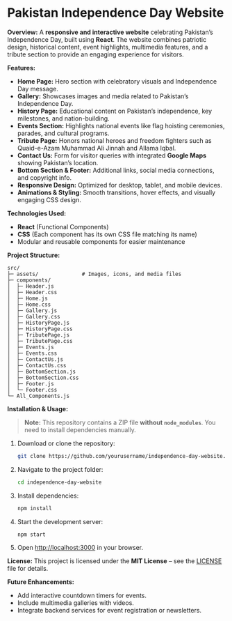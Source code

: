 # Pakistan Independence Day Website

**Overview:**
A **responsive and interactive website** celebrating Pakistan’s Independence Day, built using **React**. The website combines patriotic design, historical content, event highlights, multimedia features, and a tribute section to provide an engaging experience for visitors.

**Features:**

* **Home Page:** Hero section with celebratory visuals and Independence Day message.
* **Gallery:** Showcases images and media related to Pakistan’s Independence Day.
* **History Page:** Educational content on Pakistan’s independence, key milestones, and nation-building.
* **Events Section:** Highlights national events like flag hoisting ceremonies, parades, and cultural programs.
* **Tribute Page:** Honors national heroes and freedom fighters such as Quaid-e-Azam Muhammad Ali Jinnah and Allama Iqbal.
* **Contact Us:** Form for visitor queries with integrated **Google Maps** showing Pakistan’s location.
* **Bottom Section & Footer:** Additional links, social media connections, and copyright info.
* **Responsive Design:** Optimized for desktop, tablet, and mobile devices.
* **Animations & Styling:** Smooth transitions, hover effects, and visually engaging CSS design.

**Technologies Used:**

* **React** (Functional Components)
* **CSS** (Each component has its own CSS file matching its name)
* Modular and reusable components for easier maintenance

**Project Structure:**

```
src/
├─ assets/              # Images, icons, and media files
├─ components/
│  ├─ Header.js
│  ├─ Header.css
│  ├─ Home.js
│  ├─ Home.css
│  ├─ Gallery.js
│  ├─ Gallery.css
│  ├─ HistoryPage.js
│  ├─ HistoryPage.css
│  ├─ TributePage.js
│  ├─ TributePage.css
│  ├─ Events.js
│  ├─ Events.css
│  ├─ ContactUs.js
│  ├─ ContactUs.css
│  ├─ BottomSection.js
│  ├─ BottomSection.css
│  ├─ Footer.js
│  └─ Footer.css
└─ All_Components.js
```

**Installation & Usage:**

> **Note:** This repository contains a ZIP file **without `node_modules`**. You need to install dependencies manually.

1. Download or clone the repository:

   ```bash
   git clone https://github.com/yourusername/independence-day-website.git
   ```
2. Navigate to the project folder:

   ```bash
   cd independence-day-website
   ```
3. Install dependencies:

   ```bash
   npm install
   ```
4. Start the development server:

   ```bash
   npm start
   ```
5. Open [http://localhost:3000](http://localhost:3000) in your browser.

**License:**
This project is licensed under the **MIT License** – see the [LICENSE](LICENSE) file for details.

**Future Enhancements:**

* Add interactive countdown timers for events.
* Include multimedia galleries with videos.
* Integrate backend services for event registration or newsletters.
